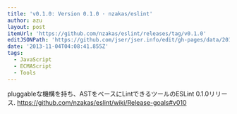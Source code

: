 ```yaml
---
title: 'v0.1.0: Version 0.1.0 · nzakas/eslint'
author: azu
layout: post
itemUrl: 'https://github.com/nzakas/eslint/releases/tag/v0.1.0'
editJSONPath: 'https://github.com/jser/jser.info/edit/gh-pages/data/2013/11/index.json'
date: '2013-11-04T04:08:41.855Z'
tags:
  - JavaScript
  - ECMAScript
  - Tools
---
```

pluggableな機構を持ち、ASTをベースにLintできるツールのESLint 0.1.0リリース.
https://github.com/nzakas/eslint/wiki/Release-goals#v010
